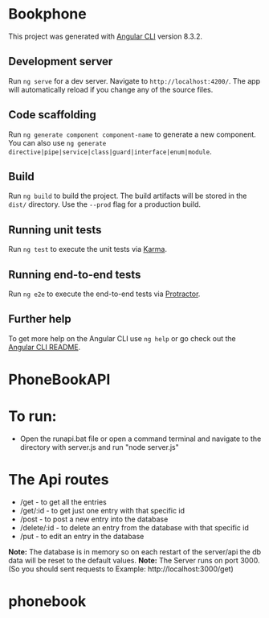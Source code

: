 # Bookphone

This project was generated with [Angular CLI](https://github.com/angular/angular-cli) version 8.3.2.

## Development server

Run `ng serve` for a dev server. Navigate to `http://localhost:4200/`. The app will automatically reload if you change any of the source files.

## Code scaffolding

Run `ng generate component component-name` to generate a new component. You can also use `ng generate directive|pipe|service|class|guard|interface|enum|module`.

## Build

Run `ng build` to build the project. The build artifacts will be stored in the `dist/` directory. Use the `--prod` flag for a production build.

## Running unit tests

Run `ng test` to execute the unit tests via [Karma](https://karma-runner.github.io).

## Running end-to-end tests

Run `ng e2e` to execute the end-to-end tests via [Protractor](http://www.protractortest.org/).

## Further help

To get more help on the Angular CLI use `ng help` or go check out the [Angular CLI README](https://github.com/angular/angular-cli/blob/master/README.md).

# PhoneBookAPI

# To run:

- Open the runapi.bat file or open a command terminal and navigate to the directory with server.js and run "node server.js"

# The Api routes

- /get - to get all the entries
- /get/:id - to get just one entry with that specific id
- /post - to post a new entry into the database
- /delete/:id - to delete an entry from the database with that specific id
- /put - to edit an entry in the database

**Note:** The database is in memory so on each restart of the server/api the db data will be reset to the default values.
**Note:** The Server runs on port 3000. (So you should sent requests to Example: http://localhost:3000/get)

# phonebook
